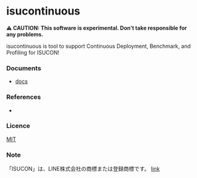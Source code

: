 # isucontinuous

**⚠ CAUTION: This software is experimental. Don't take responsible for any problems.**

isucontinuous is tool to support Continuous Deployment, Benchmark, and Profiling for ISUCON!

### Documents

- [docs](https://github.com/ShotaKitazawa/isucontinuous/tree/main/docs)

### References

- 

### Licence

[MIT](https://github.com/ShotaKitazawa/isucontinuous/tree/main/LICENCE)

### Note

「ISUCON」は、LINE株式会社の商標または登録商標です。 [link](https://isucon.net)
